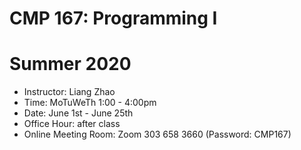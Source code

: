 # CMP 167: Programming I
# Summer 2020

- Instructor: Liang Zhao
- Time: MoTuWeTh 1:00 - 4:00pm
- Date: June 1st - June 25th
- Office Hour: after class
- Online Meeting Room: Zoom 303 658 3660 (Password: CMP167)
